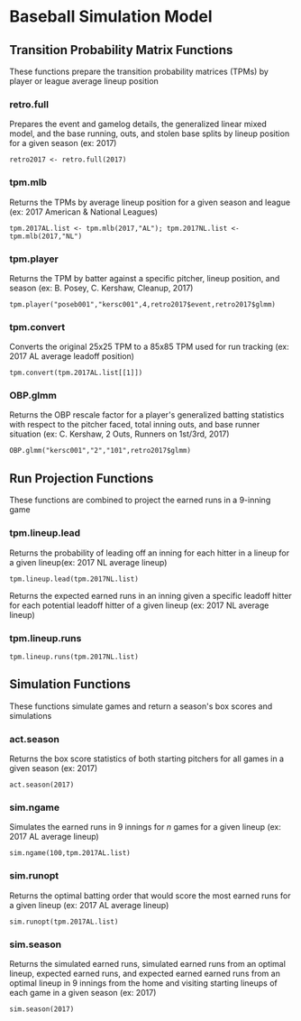 # Baseball Simulation Model
## Transition Probability Matrix Functions
These functions prepare the transition probability matrices (TPMs) by player or league average lineup position
### retro.full
Prepares the event and gamelog details, the generalized linear mixed model, and the base running, outs, and stolen base splits by lineup position for a given season (ex: 2017)
```
retro2017 <- retro.full(2017)
```
### tpm.mlb
Returns the TPMs by average lineup position for a given season and league (ex: 2017 American & National Leagues)
```
tpm.2017AL.list <- tpm.mlb(2017,"AL"); tpm.2017NL.list <- tpm.mlb(2017,"NL")
```
### tpm.player
Returns the TPM by batter against a specific pitcher, lineup position, and season (ex: B. Posey, C. Kershaw, Cleanup, 2017)
```
tpm.player("poseb001","kersc001",4,retro2017$event,retro2017$glmm)
```
### tpm.convert
Converts the original 25x25 TPM to a 85x85 TPM used for run tracking (ex: 2017 AL average leadoff position)
```
tpm.convert(tpm.2017AL.list[[1]])
```
### OBP.glmm
Returns the OBP rescale factor for a player's generalized batting statistics with respect to the pitcher faced, total inning outs, and base runner situation (ex: C. Kershaw, 2 Outs, Runners on 1st/3rd, 2017)
```
OBP.glmm("kersc001","2","101",retro2017$glmm)
```
## Run Projection Functions
These functions are combined to project the earned runs in a 9-inning game
### tpm.lineup.lead
Returns the probability of leading off an inning for each hitter in a lineup for a given lineup(ex: 2017 NL average lineup)
```
tpm.lineup.lead(tpm.2017NL.list)
```
Returns the expected earned runs in an inning given a specific leadoff hitter for each potential leadoff hitter of a given lineup (ex: 2017 NL average lineup)
### tpm.lineup.runs
```
tpm.lineup.runs(tpm.2017NL.list)
```
## Simulation Functions
These functions simulate games and return a season's box scores and simulations
### act.season
Returns the box score statistics of both starting pitchers for all games in a given season (ex: 2017)
```
act.season(2017)
```
### sim.ngame
Simulates the earned runs in 9 innings for *n* games for a given lineup (ex: 2017 AL average lineup)
```
sim.ngame(100,tpm.2017AL.list)
```

### sim.runopt
Returns the optimal batting order that would score the most earned runs for a given lineup (ex: 2017 AL average lineup)
```
sim.runopt(tpm.2017AL.list)
```
### sim.season
Returns the simulated earned runs, simulated earned runs from an optimal lineup, expected earned runs, and expected earned earned runs from an optimal lineup in 9 innings from the home and visiting starting lineups of each game in a given season (ex: 2017)
```
sim.season(2017)
```
